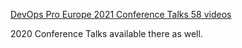 [DevOps Pro Europe 2021 Conference Talks 58 videos](https://www.youtube.com/playlist?list=PLqYhGsQ9iSEpQnnawLA4nZPhKP-s1uECV)

2020 Conference Talks available there as well. 
